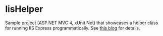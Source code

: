 # IisHelper

Sample project (ASP.NET MVC 4, xUnit.Net) that showcases a helper class for running IIS Express programmatically. See <a href="http://www.thomas-weller.de/2015/01/08/iis-express-helper/">this blog</a> for details.
